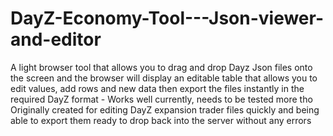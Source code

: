 # DayZ-Economy-Tool---Json-viewer-and-editor
A light browser tool that allows you to drag and drop Dayz Json files onto the screen and the browser will display an editable table that allows you to edit values, add rows and new data then export the files instantly in the required DayZ format - Works well currently, needs to be tested more tho
Originally created for editing DayZ expansion trader files quickly and being able to export them ready to drop back into the server without any errors 
